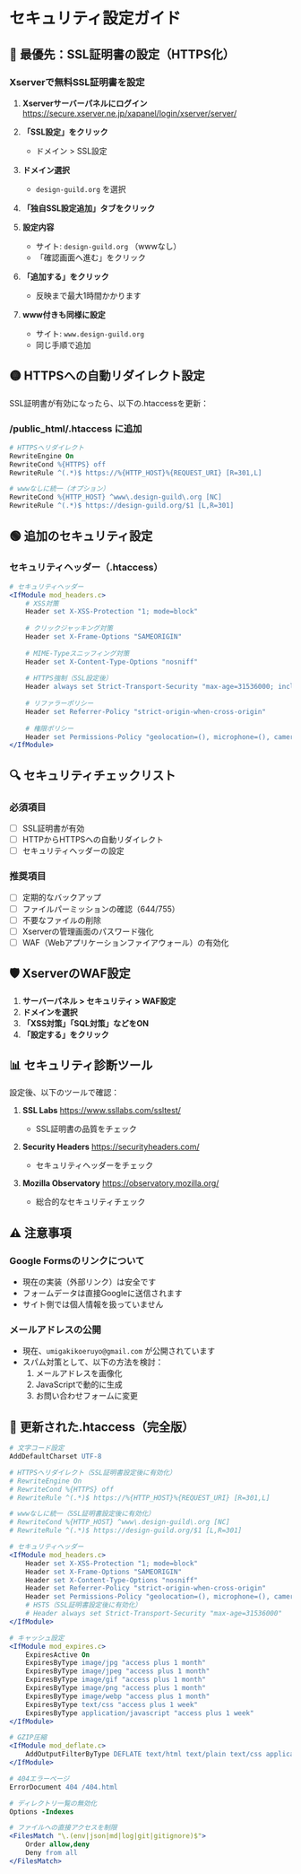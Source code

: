 # セキュリティ設定ガイド

## 🔴 最優先：SSL証明書の設定（HTTPS化）

### Xserverで無料SSL証明書を設定

1. **Xserverサーバーパネルにログイン**
   https://secure.xserver.ne.jp/xapanel/login/xserver/server/

2. **「SSL設定」をクリック**
   - ドメイン > SSL設定

3. **ドメイン選択**
   - `design-guild.org` を選択

4. **「独自SSL設定追加」タブをクリック**

5. **設定内容**
   - サイト: `design-guild.org` （wwwなし）
   - 「確認画面へ進む」をクリック

6. **「追加する」をクリック**
   - 反映まで最大1時間かかります

7. **www付きも同様に設定**
   - サイト: `www.design-guild.org`
   - 同じ手順で追加

## 🟡 HTTPSへの自動リダイレクト設定

SSL証明書が有効になったら、以下の.htaccessを更新：

### /public_html/.htaccess に追加
```apache
# HTTPSへリダイレクト
RewriteEngine On
RewriteCond %{HTTPS} off
RewriteRule ^(.*)$ https://%{HTTP_HOST}%{REQUEST_URI} [R=301,L]

# wwwなしに統一（オプション）
RewriteCond %{HTTP_HOST} ^www\.design-guild\.org [NC]
RewriteRule ^(.*)$ https://design-guild.org/$1 [L,R=301]
```

## 🟢 追加のセキュリティ設定

### セキュリティヘッダー（.htaccess）
```apache
# セキュリティヘッダー
<IfModule mod_headers.c>
    # XSS対策
    Header set X-XSS-Protection "1; mode=block"
    
    # クリックジャッキング対策
    Header set X-Frame-Options "SAMEORIGIN"
    
    # MIME-Typeスニッフィング対策
    Header set X-Content-Type-Options "nosniff"
    
    # HTTPS強制（SSL設定後）
    Header always set Strict-Transport-Security "max-age=31536000; includeSubDomains"
    
    # リファラーポリシー
    Header set Referrer-Policy "strict-origin-when-cross-origin"
    
    # 権限ポリシー
    Header set Permissions-Policy "geolocation=(), microphone=(), camera=()"
</IfModule>
```

## 🔍 セキュリティチェックリスト

### 必須項目
- [ ] SSL証明書が有効
- [ ] HTTPからHTTPSへの自動リダイレクト
- [ ] セキュリティヘッダーの設定

### 推奨項目
- [ ] 定期的なバックアップ
- [ ] ファイルパーミッションの確認（644/755）
- [ ] 不要なファイルの削除
- [ ] Xserverの管理画面のパスワード強化
- [ ] WAF（Webアプリケーションファイアウォール）の有効化

## 🛡️ XserverのWAF設定

1. **サーバーパネル > セキュリティ > WAF設定**
2. **ドメインを選択**
3. **「XSS対策」「SQL対策」などをON**
4. **「設定する」をクリック**

## 📊 セキュリティ診断ツール

設定後、以下のツールで確認：

1. **SSL Labs**
   https://www.ssllabs.com/ssltest/
   - SSL証明書の品質をチェック

2. **Security Headers**
   https://securityheaders.com/
   - セキュリティヘッダーをチェック

3. **Mozilla Observatory**
   https://observatory.mozilla.org/
   - 総合的なセキュリティチェック

## ⚠️ 注意事項

### Google Formsのリンクについて
- 現在の実装（外部リンク）は安全です
- フォームデータは直接Googleに送信されます
- サイト側では個人情報を扱っていません

### メールアドレスの公開
- 現在、`umigakikoeruyo@gmail.com` が公開されています
- スパム対策として、以下の方法を検討：
  1. メールアドレスを画像化
  2. JavaScriptで動的に生成
  3. お問い合わせフォームに変更

## 📝 更新された.htaccess（完全版）

```apache
# 文字コード設定
AddDefaultCharset UTF-8

# HTTPSへリダイレクト（SSL証明書設定後に有効化）
# RewriteEngine On
# RewriteCond %{HTTPS} off
# RewriteRule ^(.*)$ https://%{HTTP_HOST}%{REQUEST_URI} [R=301,L]

# wwwなしに統一（SSL証明書設定後に有効化）
# RewriteCond %{HTTP_HOST} ^www\.design-guild\.org [NC]
# RewriteRule ^(.*)$ https://design-guild.org/$1 [L,R=301]

# セキュリティヘッダー
<IfModule mod_headers.c>
    Header set X-XSS-Protection "1; mode=block"
    Header set X-Frame-Options "SAMEORIGIN"
    Header set X-Content-Type-Options "nosniff"
    Header set Referrer-Policy "strict-origin-when-cross-origin"
    Header set Permissions-Policy "geolocation=(), microphone=(), camera=()"
    # HSTS（SSL証明書設定後に有効化）
    # Header always set Strict-Transport-Security "max-age=31536000"
</IfModule>

# キャッシュ設定
<IfModule mod_expires.c>
    ExpiresActive On
    ExpiresByType image/jpg "access plus 1 month"
    ExpiresByType image/jpeg "access plus 1 month"
    ExpiresByType image/gif "access plus 1 month"
    ExpiresByType image/png "access plus 1 month"
    ExpiresByType image/webp "access plus 1 month"
    ExpiresByType text/css "access plus 1 week"
    ExpiresByType application/javascript "access plus 1 week"
</IfModule>

# GZIP圧縮
<IfModule mod_deflate.c>
    AddOutputFilterByType DEFLATE text/html text/plain text/css application/javascript application/json
</IfModule>

# 404エラーページ
ErrorDocument 404 /404.html

# ディレクトリ一覧の無効化
Options -Indexes

# ファイルへの直接アクセスを制限
<FilesMatch "\.(env|json|md|log|git|gitignore)$">
    Order allow,deny
    Deny from all
</FilesMatch>
```